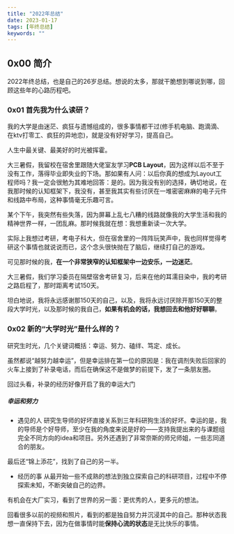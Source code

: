 ```yaml
---
title: "2022年总结"
date: 2023-01-17
tags: [年终总结]
keywords: ""
---
```


## 0x00 简介
2022年终总结，也是自己的26岁总结。想说的太多，那就干脆想到哪说到哪，回顾这些年的心路历程吧。

### 0x01 首先我为什么读研？

我的大学是由迷茫、疯狂与遗憾组成的，很多事情都干过(修手机电脑、跑滴滴、在ktv打零工、疯狂的异地恋)，就是没有好好学习，提高自己。

人生中最关键、最美好的时光被挥霍。

大三暑假，我留校在宿舍里跟随大佬室友学习**PCB Layout**，因为这样以后不至于没有工作，落得毕业即失业的下场。那如果有人问：以后你真的想成为Layout工程师吗？我一定会很勉为其难地回答：是的。因为我没有别的选择，确切地说，在我那时候的认知框架下，我没有，甚至我其实有些讨厌在一堆密密麻麻的电子元件和线路中布局，这种事情毫无乐趣可言。

某个下午，我突然有些失落，因为屏幕上乱七八糟的线路就像我的大学生活和我的精神世界一样，一团乱麻。那时候我就在想：我想重新读一次大学。

实际上我想过考研，考电子科大，但在宿舍里的一阵阵玩笑声中，我也同样觉得考研这个事情也就说说而已，这个念头很快抛在了脑后，继续打自己的游戏。

可见那时候的我，**在一个非常狭窄的认知框架中一边安乐，一边迷茫**。

大三暑假，我们学习委员在隔壁宿舍考研复习，后来在他的耳濡目染中，我的考研之路启程了，那时距离考试150天。

坦白地说，我将永远感谢那150天的自己，以及，我将永远讨厌除开那150天的整段大学时光，以及那时候的我自己，**如果有机会的话，我想回去和他好好聊聊**。

### 0x02 新的“大学时光”是什么样的？

研究生时光，几个关键词概括：幸运、努力、磕绊、笃定、成长。

虽然都说“越努力越幸运”，但是幸运排在第一位的原因是：我在调剂失败后回家的火车上接到了补录电话，而后在确保这不是做梦的前提下，发了一条朋友圈。

回过头看，补录的经历好像开启了我的幸运大门

##### 幸运和努力 

- 遇见的人
研究生导师的好坏直接关系到三年科研狗生活的好坏。幸运的是，我的导师是个好导师，至少在我的角度来说是好的——支持我提出来的与课题组完全不同方向的idea和项目。另外还遇到了非常奈斯的师兄师姐，一些志同道合的朋友。

最后还“锦上添花”，找到了自己的另一半。

- 经历的事
从最开始一些不成熟的想法到独立探索自己的科研项目，过程中不停探索未知，不断突破自己的边界。

有机会在大厂实习，看到了世界的另一面：更优秀的人，更多元的想法。

回看很多以前的视频和照片，看到的都是独自努力并沉浸其中的自己。那种状态我想一直保持下去，因为在做事情时能**保持心流的状态**是无比快乐的事情。
